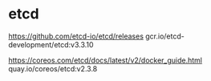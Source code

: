 # etcd
https://github.com/etcd-io/etcd/releases
gcr.io/etcd-development/etcd:v3.3.10

https://coreos.com/etcd/docs/latest/v2/docker_guide.html
quay.io/coreos/etcd:v2.3.8
